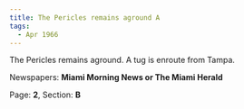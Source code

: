 ```yaml
---  
title: The Pericles remains aground A  
tags:  
  - Apr 1966  
---  
```

  
The Pericles remains aground. A tug is enroute from Tampa.  
  
Newspapers: **Miami Morning News or The Miami Herald**  
  
Page: **2**, Section: **B** 
